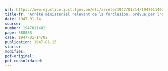 ```yaml
---
url: https://www.ejustice.just.fgov.be/eli/arrete/1947/01/14/1947011402/justel
title-fr: "Arrêté ministériel relevant de la forclusion, prévue par l'article 4 de l'arrêté-loi du 19 septembre 1945, les sinistrés qui auront introduit leur déclaration des dommages de guerre postérieurement au 15 janvier 1947"
date: 1947-01-14
source:
number: 1947011402
page: 888888
case: 1947-01-14/02
publication: 1947-01-15
starts:
modifies:
pdf-original:
pdf-consolidated:
---
```


